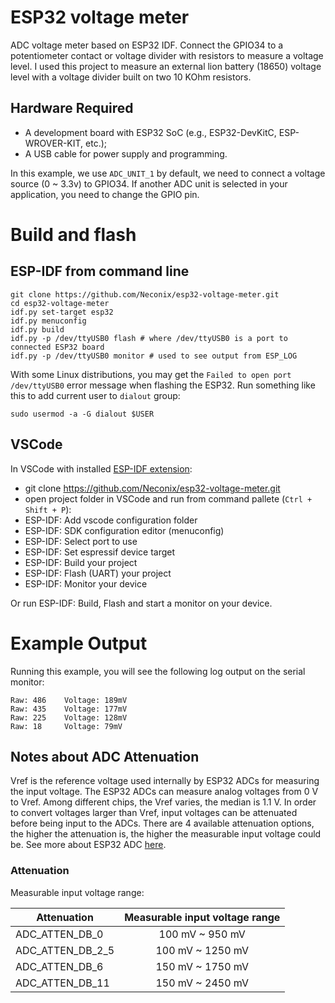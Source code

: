 # ESP32 voltage meter

ADC voltage meter based on ESP32 IDF. Connect the GPIO34 to a potentiometer contact or voltage divider with resistors to measure a voltage level.
I used this project to measure an external lion battery (18650) voltage level with a voltage divider built on two 10 KOhm resistors.

## Hardware Required

* A development board with ESP32 SoC (e.g., ESP32-DevKitC, ESP-WROVER-KIT, etc.);
* A USB cable for power supply and programming.

In this example, we use `ADC_UNIT_1` by default, we need to connect a voltage source (0 ~ 3.3v) to GPIO34. If another ADC unit is selected in your application, you need to change the GPIO pin.

# Build and flash

## ESP-IDF from command line

```shell
git clone https://github.com/Neconix/esp32-voltage-meter.git
cd esp32-voltage-meter
idf.py set-target esp32
idf.py menuconfig
idf.py build
idf.py -p /dev/ttyUSB0 flash # where /dev/ttyUSB0 is a port to connected ESP32 board
idf.py -p /dev/ttyUSB0 monitor # used to see output from ESP_LOG
```
With some Linux distributions, you may get the `Failed to open port /dev/ttyUSB0` error message when flashing the ESP32. Run something like this to add current user to `dialout` group:

```shell
sudo usermod -a -G dialout $USER
```
## VSCode

In VSCode with installed [ESP-IDF extension](https://github.com/espressif/vscode-esp-idf-extension/blob/master/docs/tutorial/install.md):

- git clone https://github.com/Neconix/esp32-voltage-meter.git
- open project folder in VSCode and run from command pallete (`Ctrl + Shift + P`):
- ESP-IDF: Add vscode configuration folder
- ESP-IDF: SDK configuration editor (menuconfig)
- ESP-IDF: Select port to use
- ESP-IDF: Set espressif device target
- ESP-IDF: Build your project
- ESP-IDF: Flash (UART) your project
- ESP-IDF: Monitor your device

Or run ESP-IDF: Build, Flash and start a monitor on your device.

# Example Output

Running this example, you will see the following log output on the serial monitor:

```
Raw: 486	Voltage: 189mV
Raw: 435	Voltage: 177mV
Raw: 225	Voltage: 128mV
Raw: 18	    Voltage: 79mV
```
## Notes about ADC Attenuation

Vref is the reference voltage used internally by ESP32 ADCs for measuring the input voltage. The ESP32 ADCs can measure analog voltages from 0 V to Vref. Among different chips, the Vref varies, the median is 1.1 V. In order to convert voltages larger than Vref, input voltages can be attenuated before being input to the ADCs. There are 4 available attenuation options, the higher the attenuation is, the higher the measurable input voltage could be. See more about ESP32 ADC [here](https://docs.espressif.com/projects/esp-idf/en/stable/esp32/api-reference/peripherals/adc.html).

### Attenuation
	
Measurable input voltage range:

| Attenuation      | Measurable input voltage range |
| ---------------- |:----------------:|
| ADC_ATTEN_DB_0   | 100 mV ~ 950 mV  |
| ADC_ATTEN_DB_2_5 | 100 mV ~ 1250 mV |
| ADC_ATTEN_DB_6   | 150 mV ~ 1750 mV |
| ADC_ATTEN_DB_11  | 150 mV ~ 2450 mV |
